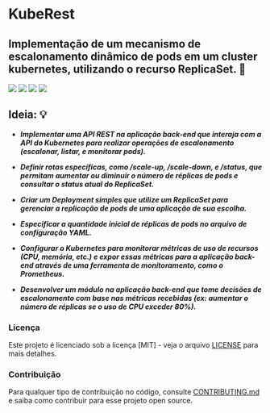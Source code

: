 # KubeRest

## Implementação de um mecanismo de escalonamento dinâmico de pods em um cluster kubernetes, utilizando o recurso ReplicaSet. 🐳

<p float="left">
 <img src="https://img.shields.io/badge/Docker-2CA5E0?style=for-the-badge&logo=docker&logoColor=white">
 <img src="https://img.shields.io/badge/Kubernetes-316192?style=for-the-badge&logo=kubernetes&logoColor=white">
 <img src="https://img.shields.io/badge/Flask-092E20?style=for-the-badge&logo=flask&logoColor=white">
 <img src="https://img.shields.io/badge/GitHub_Actions-2088FF?style=for-the-badge&logo=github-actions&logoColor=white">
</p>

## Ideia: 💡
- **_Implementar uma API REST na aplicação back-end que interaja com a API do Kubernetes para realizar operações de escalonamento (escalonar, listar, e monitorar pods)._**

- **_Definir rotas específicas, como /scale-up, /scale-down, e /status, que permitam aumentar ou diminuir o número de réplicas de pods e consultar o status atual do ReplicaSet._**

- **_Criar um Deployment simples que utilize um ReplicaSet para gerenciar a replicação de pods de uma aplicação de sua escolha._**

- **_Especificar a quantidade inicial de réplicas de pods no arquivo de configuração YAML._**

- **_Configurar o Kubernetes para monitorar métricas de uso de recursos (CPU, memória, etc.) e expor essas métricas para a aplicação back-end através de uma ferramenta de monitoramento, como o Prometheus._**

- **_Desenvolver um módulo na aplicação back-end que tome decisões de escalonamento com base nas métricas recebidas (ex: aumentar o número de réplicas se o uso de CPU exceder 80%)._**

### Licença
Este projeto é licenciado sob a licença [MIT] - veja o arquivo [LICENSE](./LICENSE) para mais detalhes.

### Contribuição
Para qualquer tipo de contribuição no código, consulte [CONTRIBUTING.md](./CONTRIBUTING.md) e saiba como contribuir para esse projeto open source.